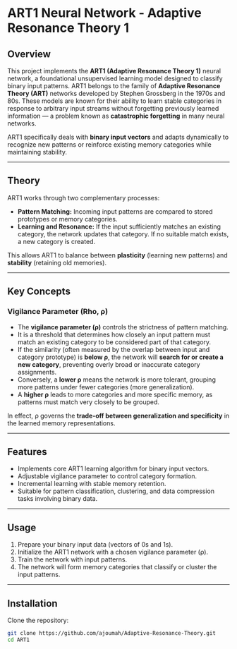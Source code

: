 # ART1 Neural Network - Adaptive Resonance Theory 1

## Overview

This project implements the **ART1 (Adaptive Resonance Theory 1)** neural network, a foundational unsupervised learning model designed to classify binary input patterns. ART1 belongs to the family of **Adaptive Resonance Theory (ART)** networks developed by Stephen Grossberg in the 1970s and 80s. These models are known for their ability to learn stable categories in response to arbitrary input streams without forgetting previously learned information — a problem known as **catastrophic forgetting** in many neural networks.

ART1 specifically deals with **binary input vectors** and adapts dynamically to recognize new patterns or reinforce existing memory categories while maintaining stability.

---

## Theory

ART1 works through two complementary processes:

- **Pattern Matching:** Incoming input patterns are compared to stored prototypes or memory categories.
- **Learning and Resonance:** If the input sufficiently matches an existing category, the network updates that category. If no suitable match exists, a new category is created.

This allows ART1 to balance between **plasticity** (learning new patterns) and **stability** (retaining old memories).

---

## Key Concepts

### Vigilance Parameter (Rho, ρ)

- The **vigilance parameter (ρ)** controls the strictness of pattern matching.
- It is a threshold that determines how closely an input pattern must match an existing category to be considered part of that category.
- If the similarity (often measured by the overlap between input and category prototype) is **below ρ**, the network will **search for or create a new category**, preventing overly broad or inaccurate category assignments.
- Conversely, a **lower ρ** means the network is more tolerant, grouping more patterns under fewer categories (more generalization).
- A **higher ρ** leads to more categories and more specific memory, as patterns must match very closely to be grouped.

In effect, ρ governs the **trade-off between generalization and specificity** in the learned memory representations.

---

## Features

- Implements core ART1 learning algorithm for binary input vectors.
- Adjustable vigilance parameter to control category formation.
- Incremental learning with stable memory retention.
- Suitable for pattern classification, clustering, and data compression tasks involving binary data.

---

## Usage

1. Prepare your binary input data (vectors of 0s and 1s).
2. Initialize the ART1 network with a chosen vigilance parameter (ρ).
3. Train the network with input patterns.
4. The network will form memory categories that classify or cluster the input patterns.

---

## Installation

Clone the repository:

```bash
git clone https://github.com/ajoumah/Adaptive-Resonance-Theory.git 
cd ART1
